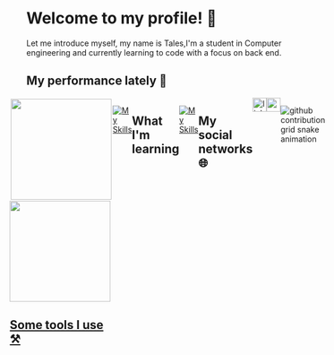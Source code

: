 # Welcome to my profile! 🎉

Let me introduce myself, my name is Tales,I'm a student in Computer engineering and currently learning to code with a focus on back end.

## My performance lately 💪

<div style="display:flex;justify-content:center;">
  <a href="https://github.com/TalesCouti" target="_blank">
  <img style="margin:2px;" height="180em" src="https://github-readme-stats-git-masterrstaa-rickstaa.vercel.app/api?username=TalesCouti&show_icons=true&theme=github_dark&include_all_commits=true&count_private=true"/>
  <img  height="180em" src="https://github-readme-stats-git-masterrstaa-rickstaa.vercel.app/api/top-langs/?username=TalesCouti&layout=compact&langs_count=7&theme=github_dark"/>


## Some tools I use ⚒️

[![My Skills](https://skillicons.dev/icons?i=py,vscode,js,nodejs,postgres,react)](https://github.com/TalesCouti?tab=repositories)

## What I'm learning
[![My Skills](https://skillicons.dev/icons?i=html,css,mongodb)](https://github.com/TalesCouti?tab=repositories)

## My social networks 🌐

<a href="https://www.linkedin.com/in/tales-coutinho-carlos-aa4a38233/" target="_blank">
  <img src="https://img.shields.io/static/v1?message=LinkedIn&logo=linkedin&label=&color=0077B5&logoColor=white&labelColor=&style=for-the-badge" height="25" alt="linkedin logo"  />
</a>


<a href="mailto:talescouti40@gmail.com" target="_blank">
  <img src="https://img.shields.io/static/v1?message=Email&logo=gmail&label=&color=ff0000&logoColor=white&labelColor=&style=for-the-badge" height="25" alt="gmail logo"  />
</a>

![github contribution grid snake animation](https://raw.githubusercontent.com/TalesCouti/TalesCouti/output/github-contribution-grid-snake-dark.svg#gh-dark-mode-only)

    

